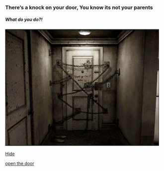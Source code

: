 ### There’s a knock on your door, You know its not your parents

##### What do you do?!
![alt text](door1.png)

[Hide](inside.md)  

[open the door](UR-DEAD.md)

